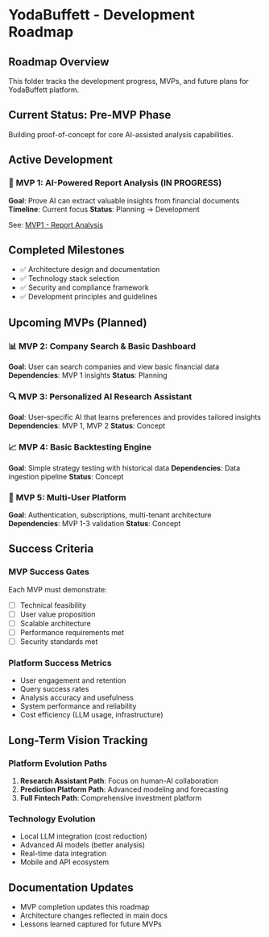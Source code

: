 # YodaBuffett - Development Roadmap

## Roadmap Overview
This folder tracks the development progress, MVPs, and future plans for YodaBuffett platform.

## Current Status: Pre-MVP Phase
Building proof-of-concept for core AI-assisted analysis capabilities.

## Active Development

### 🔬 **MVP 1: AI-Powered Report Analysis (IN PROGRESS)**
**Goal**: Prove AI can extract valuable insights from financial documents
**Timeline**: Current focus
**Status**: Planning → Development

See: [MVP1 - Report Analysis](./mvp1-report-analysis.md)

## Completed Milestones
- ✅ Architecture design and documentation
- ✅ Technology stack selection
- ✅ Security and compliance framework
- ✅ Development principles and guidelines

## Upcoming MVPs (Planned)

### 📊 **MVP 2: Company Search & Basic Dashboard**
**Goal**: User can search companies and view basic financial data
**Dependencies**: MVP 1 insights
**Status**: Planning

### 🔍 **MVP 3: Personalized AI Research Assistant**
**Goal**: User-specific AI that learns preferences and provides tailored insights
**Dependencies**: MVP 1, MVP 2
**Status**: Concept

### 📈 **MVP 4: Basic Backtesting Engine**
**Goal**: Simple strategy testing with historical data
**Dependencies**: Data ingestion pipeline
**Status**: Concept

### 💼 **MVP 5: Multi-User Platform**
**Goal**: Authentication, subscriptions, multi-tenant architecture
**Dependencies**: MVP 1-3 validation
**Status**: Concept

## Success Criteria

### MVP Success Gates
Each MVP must demonstrate:
- [ ] Technical feasibility
- [ ] User value proposition
- [ ] Scalable architecture
- [ ] Performance requirements met
- [ ] Security standards met

### Platform Success Metrics
- User engagement and retention
- Query success rates
- Analysis accuracy and usefulness
- System performance and reliability
- Cost efficiency (LLM usage, infrastructure)

## Long-Term Vision Tracking

### Platform Evolution Paths
1. **Research Assistant Path**: Focus on human-AI collaboration
2. **Prediction Platform Path**: Advanced modeling and forecasting
3. **Full Fintech Path**: Comprehensive investment platform

### Technology Evolution
- Local LLM integration (cost reduction)
- Advanced AI models (better analysis)
- Real-time data integration
- Mobile and API ecosystem

## Documentation Updates
- MVP completion updates this roadmap
- Architecture changes reflected in main docs
- Lessons learned captured for future MVPs